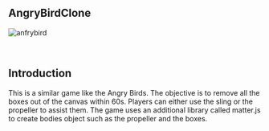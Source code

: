 ## AngryBirdClone

![anfrybird](https://user-images.githubusercontent.com/110590337/183901048-a77be532-ce06-4db4-b515-a8df6a717d92.gif)


<br>
<h2>Introduction</h2>
<p>This is a similar game like the Angry Birds. The objective is to remove all the boxes out of the canvas within 60s. Players can either use the sling or the propeller to assist them. The game uses an additional library called matter.js to create bodies object such as the propeller and the boxes. </p>
